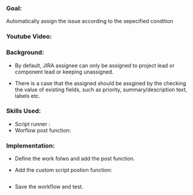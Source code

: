 ###  Goal:

  Automatically assign the issue according to the sepecified condition

### Youtube Video:

### Background:

   - By default, JIRA assignee can only be assigned to project lead or component lead or keeping unassigned.

   - There is a case that the assigned should be assgined by the checking the value of existing fields, such as priority, summary/description text, labels etc.

### Skills Used:

  - Script runner :
  - Worflow post function:


### Implementation:

  - Define the work folwo and add the post function.

  - Add the custom script postion function:
```

```
  - Save the workflow and test.
